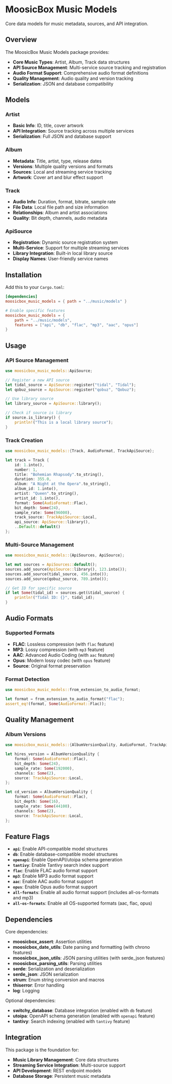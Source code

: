 # MoosicBox Music Models

Core data models for music metadata, sources, and API integration.

## Overview

The MoosicBox Music Models package provides:

- **Core Music Types**: Artist, Album, Track data structures
- **API Source Management**: Multi-service source tracking and registration
- **Audio Format Support**: Comprehensive audio format definitions
- **Quality Management**: Audio quality and version tracking
- **Serialization**: JSON and database compatibility

## Models

### Artist

- **Basic Info**: ID, title, cover artwork
- **API Integration**: Source tracking across multiple services
- **Serialization**: Full JSON and database support

### Album

- **Metadata**: Title, artist, type, release dates
- **Versions**: Multiple quality versions and formats
- **Sources**: Local and streaming service tracking
- **Artwork**: Cover art and blur effect support

### Track

- **Audio Info**: Duration, format, bitrate, sample rate
- **File Data**: Local file path and size information
- **Relationships**: Album and artist associations
- **Quality**: Bit depth, channels, audio metadata

### ApiSource

- **Registration**: Dynamic source registration system
- **Multi-Service**: Support for multiple streaming services
- **Library Integration**: Built-in local library source
- **Display Names**: User-friendly service names

## Installation

Add this to your `Cargo.toml`:

```toml
[dependencies]
moosicbox_music_models = { path = "../music/models" }

# Enable specific features
moosicbox_music_models = {
    path = "../music/models",
    features = ["api", "db", "flac", "mp3", "aac", "opus"]
}
```

## Usage

### API Source Management

```rust
use moosicbox_music_models::ApiSource;

// Register a new API source
let tidal_source = ApiSource::register("tidal", "Tidal");
let qobuz_source = ApiSource::register("qobuz", "Qobuz");

// Use library source
let library_source = ApiSource::library();

// Check if source is library
if source.is_library() {
    println!("This is a local library source");
}
```

### Track Creation

```rust
use moosicbox_music_models::{Track, AudioFormat, TrackApiSource};

let track = Track {
    id: 1.into(),
    number: 1,
    title: "Bohemian Rhapsody".to_string(),
    duration: 355.0,
    album: "A Night at the Opera".to_string(),
    album_id: 1.into(),
    artist: "Queen".to_string(),
    artist_id: 1.into(),
    format: Some(AudioFormat::Flac),
    bit_depth: Some(24),
    sample_rate: Some(96000),
    track_source: TrackApiSource::Local,
    api_source: ApiSource::library(),
    ..Default::default()
};
```

### Multi-Source Management

```rust
use moosicbox_music_models::{ApiSources, ApiSource};

let mut sources = ApiSources::default();
sources.add_source(ApiSource::library(), 123.into());
sources.add_source(tidal_source, 456.into());
sources.add_source(qobuz_source, 789.into());

// Get ID for specific source
if let Some(tidal_id) = sources.get(&tidal_source) {
    println!("Tidal ID: {}", tidal_id);
}
```

## Audio Formats

### Supported Formats

- **FLAC**: Lossless compression (with `flac` feature)
- **MP3**: Lossy compression (with `mp3` feature)
- **AAC**: Advanced Audio Coding (with `aac` feature)
- **Opus**: Modern lossy codec (with `opus` feature)
- **Source**: Original format preservation

### Format Detection

```rust
use moosicbox_music_models::from_extension_to_audio_format;

let format = from_extension_to_audio_format("flac");
assert_eq!(format, Some(AudioFormat::Flac));
```

## Quality Management

### Album Versions

```rust
use moosicbox_music_models::{AlbumVersionQuality, AudioFormat, TrackApiSource};

let hires_version = AlbumVersionQuality {
    format: Some(AudioFormat::Flac),
    bit_depth: Some(24),
    sample_rate: Some(192000),
    channels: Some(2),
    source: TrackApiSource::Local,
};

let cd_version = AlbumVersionQuality {
    format: Some(AudioFormat::Flac),
    bit_depth: Some(16),
    sample_rate: Some(44100),
    channels: Some(2),
    source: TrackApiSource::Local,
};
```

## Feature Flags

- **`api`**: Enable API-compatible model structures
- **`db`**: Enable database-compatible model structures
- **`openapi`**: Enable OpenAPI/utoipa schema generation
- **`tantivy`**: Enable Tantivy search index support
- **`flac`**: Enable FLAC audio format support
- **`mp3`**: Enable MP3 audio format support
- **`aac`**: Enable AAC audio format support
- **`opus`**: Enable Opus audio format support
- **`all-formats`**: Enable all audio format support (includes all-os-formats and mp3)
- **`all-os-formats`**: Enable all OS-supported formats (aac, flac, opus)

## Dependencies

Core dependencies:

- **moosicbox_assert**: Assertion utilities
- **moosicbox_date_utils**: Date parsing and formatting (with chrono features)
- **moosicbox_json_utils**: JSON parsing utilities (with serde_json features)
- **moosicbox_parsing_utils**: Parsing utilities
- **serde**: Serialization and deserialization
- **serde_json**: JSON serialization
- **strum**: Enum string conversion and macros
- **thiserror**: Error handling
- **log**: Logging

Optional dependencies:

- **switchy_database**: Database integration (enabled with `db` feature)
- **utoipa**: OpenAPI schema generation (enabled with `openapi` feature)
- **tantivy**: Search indexing (enabled with `tantivy` feature)

## Integration

This package is the foundation for:

- **Music Library Management**: Core data structures
- **Streaming Service Integration**: Multi-source support
- **API Development**: REST endpoint models
- **Database Storage**: Persistent music metadata
